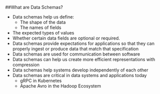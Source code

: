 ##What are Data Schemas?

* Data schemas help us define:
  * The shape of the data
  * The names of fields
* The expected types of values
* Whether certain data fields are optional or required.
* Data schemas provide expectations for applications so that they can properly ingest or produce data that match that specification
* Data schemas are used for communication between software
* Data schemas can help us create more efficient representations with compression
* Data schemas help systems develop independently of each other
* Data schemas are critical in data systems and applications today
  * gRPC in Kubernetes
  * Apache Avro in the Hadoop Ecosystem